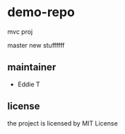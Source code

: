 # demo-repo
mvc proj

master 
new stuffffff

## maintainer
 + Eddie T

 ## license 

 the project is licensed by MIT License